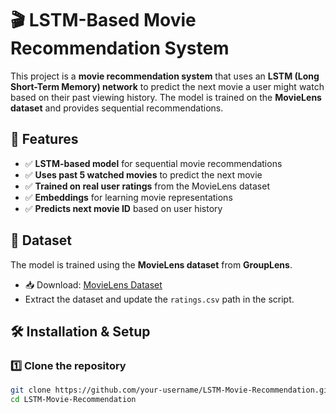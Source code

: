 # 🎬 LSTM-Based Movie Recommendation System  

This project is a **movie recommendation system** that uses an **LSTM (Long Short-Term Memory) network** to predict the next movie a user might watch based on their past viewing history. The model is trained on the **MovieLens dataset** and provides sequential recommendations.  

## 🚀 Features  
- ✅ **LSTM-based model** for sequential movie recommendations  
- ✅ **Uses past 5 watched movies** to predict the next movie  
- ✅ **Trained on real user ratings** from the MovieLens dataset  
- ✅ **Embeddings** for learning movie representations  
- ✅ **Predicts next movie ID** based on user history  

## 📌 Dataset  
The model is trained using the **MovieLens dataset** from **GroupLens**.  

- 📥 Download: [MovieLens Dataset](https://grouplens.org/datasets/movielens/)  
- Extract the dataset and update the `ratings.csv` path in the script.  

## 🛠️ Installation & Setup  

### 1️⃣ Clone the repository  
```bash
git clone https://github.com/your-username/LSTM-Movie-Recommendation.git
cd LSTM-Movie-Recommendation
